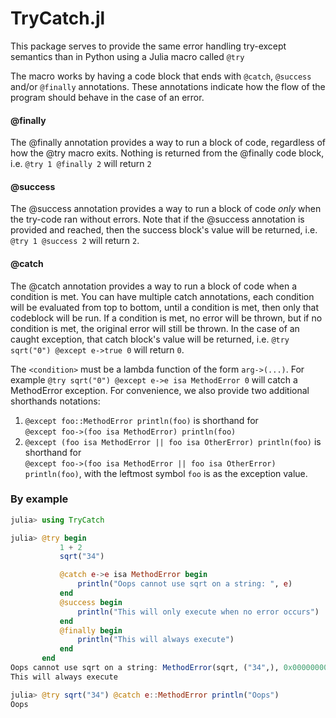 # TryCatch.jl

This package serves to provide the same error handling try-except semantics than in Python using a Julia macro called `@try`

The macro works by having a code block that ends with `@catch`, `@success` and/or `@finally` annotations. These annotations indicate how the flow of the program should behave in the case of an error.

#### @finally <codeblock>
The @finally annotation provides a way to run a block of code, regardless of how the @try macro exits. Nothing is returned from the @finally code block, i.e. `@try 1 @finally 2` will return `2`

#### @success <codeblock>
The @success annotation provides a way to run a block of code _only_ when the try-code ran without errors. Note that if the @success annotation is provided and reached, then the success block's value will be returned, i.e. `@try 1 @success 2` will return `2`.
           
#### @catch <condition> <codeblock>
The @catch annotation provides a way to run a block of code when a condition is met. You can have multiple catch annotations, each condition will be evaluated from top to bottom, until a condition is met, then only that codeblock will be run. If a condition is met, no error will be thrown, but if no condition is met, the original error will still be thrown. In the case of an caught exception, that catch block's value will be returned, i.e. `@try sqrt("0") @except e->true 0` will return `0`.
           
The `<condition>` must be a lambda function of the form `arg->(...)`. For example `@try sqrt("0") @except e->e isa MethodError 0` will catch a MethodError exception. For convenience, we also provide two additional shorthands notations:

  1. `@except foo::MethodError println(foo)` is shorthand for <br> `@except foo->(foo isa MethodError) println(foo)`
  2. `@except (foo isa MethodError || foo isa OtherError) println(foo)` is shorthand for <br> `@except foo->(foo isa MethodError || foo isa OtherError) println(foo)`, with the leftmost symbol `foo` is as the exception value.


### By example
```julia
julia> using TryCatch

julia> @try begin
           1 + 2
           sqrt("34")

           @catch e->e isa MethodError begin
               println("Oops cannot use sqrt on a string: ", e)
           end
           @success begin
               println("This will only execute when no error occurs")
           end
           @finally begin
               println("This will always execute")
           end
       end
Oops cannot use sqrt on a string: MethodError(sqrt, ("34",), 0x00000000000073cc)
This will always execute
```


```julia
julia> @try sqrt("34") @catch e::MethodError println("Oops")
Oops
```

